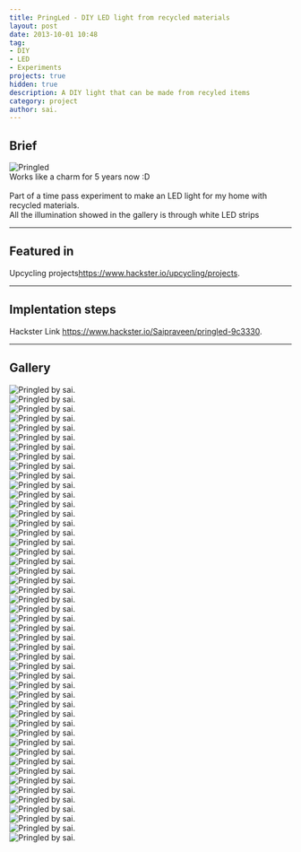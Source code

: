 ```yaml
---
title: PringLed - DIY LED light from recycled materials
layout: post
date: 2013-10-01 10:48
tag: 
- DIY
- LED
- Experiments
projects: true
hidden: true
description: A DIY light that can be made from recyled items
category: project
author: sai.
---
```


## Brief

<img class="image" src="{{ site.url }}/assets/images/Pringled/50.jpg" alt="Pringled">
<figcaption class="caption">Works like a charm for 5 years now :D</figcaption>
<br>
Part of a time pass experiment to make an LED light for my home with recycled materials.
<br>
All the illumination showed in the gallery is through white LED strips

---

## Featured in

<span class="evidence">Upcycling projects<https://www.hackster.io/upcycling/projects>.</span>

---

## Implentation steps

Hackster Link <https://www.hackster.io/Saipraveen/pringled-9c3330>.

---

## Gallery

<div class="side-by-side">
    <div class="toleft">
        <img class="image" src="{{ site.url }}/assets/images/Pringled/1.jpg" alt="Pringled by sai.">
        <figcaption class="caption"></figcaption>
    </div>

   <div class="toright">
        <img class="image" src="{{ site.url }}/assets/images/Pringled/2.jpg" alt="Pringled by sai.">
        <figcaption class="caption"></figcaption>
    </div>
        <div class="toleft">
        <img class="image" src="{{ site.url }}/assets/images/Pringled/3.jpg" alt="Pringled by sai.">
        <figcaption class="caption"></figcaption>
    </div>

   <div class="toright">
        <img class="image" src="{{ site.url }}/assets/images/Pringled/4.jpg" alt="Pringled by sai.">
        <figcaption class="caption"></figcaption>
    </div>
        <div class="toleft">
        <img class="image" src="{{ site.url }}/assets/images/Pringled/5.jpg" alt="Pringled by sai.">
        <figcaption class="caption"></figcaption>
    </div>

   <div class="toright">
        <img class="image" src="{{ site.url }}/assets/images/Pringled/6.jpg" alt="Pringled by sai.">
        <figcaption class="caption"></figcaption>
    </div>
        <div class="toleft">
        <img class="image" src="{{ site.url }}/assets/images/Pringled/7.jpg" alt="Pringled by sai.">
        <figcaption class="caption"></figcaption>
    </div>

   <div class="toright">
        <img class="image" src="{{ site.url }}/assets/images/Pringled/8.jpg" alt="Pringled by sai.">
        <figcaption class="caption"></figcaption>
    </div>
        <div class="toleft">
        <img class="image" src="{{ site.url }}/assets/images/Pringled/9.jpg" alt="Pringled by sai.">
        <figcaption class="caption"></figcaption>
    </div>

   <div class="toright">
        <img class="image" src="{{ site.url }}/assets/images/Pringled/30.jpg" alt="Pringled by sai.">
        <figcaption class="caption"></figcaption>
    </div>
        <div class="toleft">
        <img class="image" src="{{ site.url }}/assets/images/Pringled/31.jpg" alt="Pringled by sai.">
        <figcaption class="caption"></figcaption>
    </div>

   <div class="toright">
        <img class="image" src="{{ site.url }}/assets/images/Pringled/12.jpg" alt="Pringled by sai.">
        <figcaption class="caption"></figcaption>
    </div>
        <div class="toleft">
        <img class="image" src="{{ site.url }}/assets/images/Pringled/13.jpg" alt="Pringled by sai.">
        <figcaption class="caption"></figcaption>
    </div>

   <div class="toright">
        <img class="image" src="{{ site.url }}/assets/images/Pringled/14.jpg" alt="Pringled by sai.">
        <figcaption class="caption"></figcaption>
    </div>
        <div class="toleft">
        <img class="image" src="{{ site.url }}/assets/images/Pringled/15.jpg" alt="Pringled by sai.">
        <figcaption class="caption"></figcaption>
    </div>

   <div class="toright">
        <img class="image" src="{{ site.url }}/assets/images/Pringled/16.jpg" alt="Pringled by sai.">
        <figcaption class="caption"></figcaption>
    </div>
        <div class="toleft">
        <img class="image" src="{{ site.url }}/assets/images/Pringled/17.jpg" alt="Pringled by sai.">
        <figcaption class="caption"></figcaption>
    </div>

   <div class="toright">
        <img class="image" src="{{ site.url }}/assets/images/Pringled/18.jpg" alt="Pringled by sai.">
        <figcaption class="caption"></figcaption>
    </div>
        <div class="toleft">
        <img class="image" src="{{ site.url }}/assets/images/Pringled/19.jpg" alt="Pringled by sai.">
        <figcaption class="caption"></figcaption>
    </div>

   <div class="toright">
        <img class="image" src="{{ site.url }}/assets/images/Pringled/20.jpg" alt="Pringled by sai.">
        <figcaption class="caption"></figcaption>
    </div>
        <div class="toleft">
        <img class="image" src="{{ site.url }}/assets/images/Pringled/21.jpg" alt="Pringled by sai.">
        <figcaption class="caption"></figcaption>
    </div>

   <div class="toright">
        <img class="image" src="{{ site.url }}/assets/images/Pringled/22.jpg" alt="Pringled by sai.">
        <figcaption class="caption"></figcaption>
    </div>
        <div class="toleft">
        <img class="image" src="{{ site.url }}/assets/images/Pringled/23.jpg" alt="Pringled by sai.">
        <figcaption class="caption"></figcaption>
    </div>

   <div class="toright">
        <img class="image" src="{{ site.url }}/assets/images/Pringled/24.jpg" alt="Pringled by sai.">
        <figcaption class="caption"></figcaption>
    </div>
        <div class="toleft">
        <img class="image" src="{{ site.url }}/assets/images/Pringled/25.jpg" alt="Pringled by sai.">
        <figcaption class="caption"></figcaption>
    </div>

   <div class="toright">
        <img class="image" src="{{ site.url }}/assets/images/Pringled/26.jpg" alt="Pringled by sai.">
        <figcaption class="caption"></figcaption>
	</div>
	        <div class="toleft">
        <img class="image" src="{{ site.url }}/assets/images/Pringled/27.jpg" alt="Pringled by sai.">
        <figcaption class="caption"></figcaption>
    </div>

   <div class="toright">
        <img class="image" src="{{ site.url }}/assets/images/Pringled/28.jpg" alt="Pringled by sai.">
        <figcaption class="caption"></figcaption>
	</div>
	        <div class="toleft">
        <img class="image" src="{{ site.url }}/assets/images/Pringled/29.jpg" alt="Pringled by sai.">
        <figcaption class="caption"></figcaption>
    </div>

   <div class="toright">
        <img class="image" src="{{ site.url }}/assets/images/Pringled/30.jpg" alt="Pringled by sai.">
        <figcaption class="caption"></figcaption>
	</div>
	        <div class="toleft">
        <img class="image" src="{{ site.url }}/assets/images/Pringled/31.jpg" alt="Pringled by sai.">
        <figcaption class="caption"></figcaption>
    </div>

   <div class="toright">
        <img class="image" src="{{ site.url }}/assets/images/Pringled/32.jpg" alt="Pringled by sai.">
        <figcaption class="caption"></figcaption>
	</div>
	        <div class="toleft">
        <img class="image" src="{{ site.url }}/assets/images/Pringled/33.jpg" alt="Pringled by sai.">
        <figcaption class="caption"></figcaption>
    </div>

   <div class="toright">
        <img class="image" src="{{ site.url }}/assets/images/Pringled/34.jpg" alt="Pringled by sai.">
        <figcaption class="caption"></figcaption>
	</div>
	        <div class="toleft">
        <img class="image" src="{{ site.url }}/assets/images/Pringled/35.jpg" alt="Pringled by sai.">
        <figcaption class="caption"></figcaption>
    </div>

   <div class="toright">
        <img class="image" src="{{ site.url }}/assets/images/Pringled/36.jpg" alt="Pringled by sai.">
        <figcaption class="caption"></figcaption>
	</div>
	        <div class="toleft">
        <img class="image" src="{{ site.url }}/assets/images/Pringled/37.jpg" alt="Pringled by sai.">
        <figcaption class="caption"></figcaption>
    </div>

   <div class="toright">
        <img class="image" src="{{ site.url }}/assets/images/Pringled/38.jpg" alt="Pringled by sai.">
        <figcaption class="caption"></figcaption>
	</div>
	        <div class="toleft">
        <img class="image" src="{{ site.url }}/assets/images/Pringled/39.jpg" alt="Pringled by sai.">
        <figcaption class="caption"></figcaption>
    </div>

   <div class="toright">
        <img class="image" src="{{ site.url }}/assets/images/Pringled/40.jpg" alt="Pringled by sai.">
        <figcaption class="caption"></figcaption>
	</div>
		        <div class="toleft">
        <img class="image" src="{{ site.url }}/assets/images/Pringled/41.jpg" alt="Pringled by sai.">
        <figcaption class="caption"></figcaption>
    </div>

   <div class="toright">
        <img class="image" src="{{ site.url }}/assets/images/Pringled/42.jpg" alt="Pringled by sai.">
        <figcaption class="caption"></figcaption>
	</div>
		        <div class="toleft">
        <img class="image" src="{{ site.url }}/assets/images/Pringled/43.jpg" alt="Pringled by sai.">
        <figcaption class="caption"></figcaption>
    </div>
   <div class="toright">
        <img class="image" src="{{ site.url }}/assets/images/Pringled/44.jpg" alt="Pringled by sai.">
        <figcaption class="caption"></figcaption>
	</div>
                    <div class="toleft">
        <img class="image" src="{{ site.url }}/assets/images/Pringled/45.jpg" alt="Pringled by sai.">
        <figcaption class="caption"></figcaption>
    </div>
   <div class="toright">
        <img class="image" src="{{ site.url }}/assets/images/Pringled/46.jpg" alt="Pringled by sai.">
        <figcaption class="caption"></figcaption>
    </div>
                    <div class="toleft">
        <img class="image" src="{{ site.url }}/assets/images/Pringled/47.jpg" alt="Pringled by sai.">
        <figcaption class="caption"></figcaption>
    </div>
   <div class="toright">
        <img class="image" src="{{ site.url }}/assets/images/Pringled/48.jpg" alt="Pringled by sai.">
        <figcaption class="caption"></figcaption>
    </div>
</div>